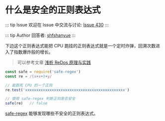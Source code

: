 # 什么是安全的正则表达式



::: tip Issue 
 欢迎在 Issue 中交流与讨论: [Issue 430](https://github.com/shfshanyue/Daily-Question/issues/430) 
:::

::: tip Author 
回答者: [shfshanyue](https://github.com/shfshanyue) 
:::

下边这个正则表达式能把 CPU 跑挂的正则表达式就是一个定时炸弹，回溯次数进入了指数爆炸般的增长。

> 可以参考文章 [浅析 ReDos 原理与实践](https://www.freebuf.com/articles/network/124422.html)

``` js
const safe = require('safe-regex')
const re = /(x+x+)+y/

// 能跑死 CPU 的一个正则
re.test('xxxxxxxxxxxxxxxxxxxxxxxxxxxxxxxxxxxxxxxxxxxxx')

// 使用 safe-regex 判断正则是否安全
safe(re)   // false
```

[safe-regex](https://github.com/substack/safe-regex) 能够发现哪些不安全的正则表达式。